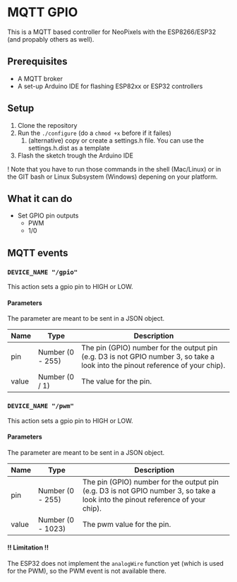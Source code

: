 # MQTT GPIO

This is a MQTT based controller for NeoPixels with the ESP8266/ESP32 (and propably others as well).

## Prerequisites

- A MQTT broker
- A set-up Arduino IDE for flashing ESP82xx or ESP32 controllers

## Setup

1. Clone the repository
2. Run the `./configure` (do a `chmod +x` before if it failes)
    1. (alternative) copy or create a settings.h file. You can use the settings.h.dist as a template
3. Flash the sketch trough the Arduino IDE

! Note that you have to run those commands in the shell (Mac/Linux) or in the GIT bash or Linux Subsystem (Windows) depening on your platform.

## What it can do

- Set GPIO pin outputs
  - PWM
  - 1/0

## MQTT events

### `DEVICE_NAME "/gpio"`

This action sets a gpio pin to HIGH or LOW.

#### Parameters

The parameter are meant to be sent in a JSON object.

| Name  | Type             | Description            |
| ----- | ---------------- | ---------------------- |
| pin   | Number (0 - 255) | The pin (GPIO) number for the output pin (e.g. D3 is not GPIO number 3, so take a look into the pinout reference of your chip). |
| value | Number (0 / 1)   | The value for the pin. |

### `DEVICE_NAME "/pwm"`

This action sets a gpio pin to HIGH or LOW.

#### Parameters

The parameter are meant to be sent in a JSON object.

| Name  | Type              | Description                |
| ----- | ----------------- | -------------------------- |
| pin   | Number (0 - 255)  | The pin (GPIO) number for the output pin (e.g. D3 is not GPIO number 3, so take a look into the pinout reference of your chip). |
| value | Number (0 - 1023) | The pwm value for the pin. |

#### !! Limitation !!

The ESP32 does not implement the `analogWire` function yet (which is used for the PWM), so the PWM event is not available there.
